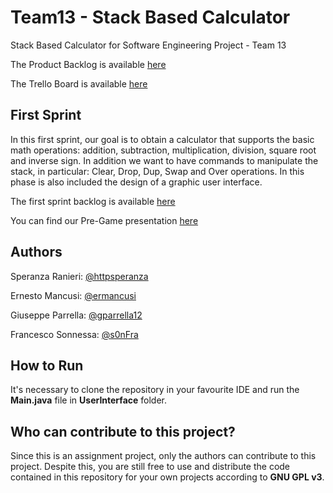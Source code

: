 # Team13 - Stack Based Calculator
Stack Based Calculator for Software Engineering Project - Team 13

The Product Backlog is available [here](https://bit.ly/ProductBacklogTeam13)

The Trello Board is available [here](https://trello.com/b/xHw2hRTP)


## First Sprint
In this first sprint, our goal is to obtain a calculator that supports the basic math operations: addition, subtraction, multiplication, division, square root and inverse sign.
In addition we want to have commands to manipulate the stack, in particular: Clear, Drop, Dup, Swap and Over operations.
In this phase is also included the design of a graphic user interface.

The first sprint backlog is available [here](https://bit.ly/FirstSprintBacklog)

You can find our Pre-Game presentation [here](https://docs.google.com/presentation/d/1tVFWQDNnd2UsO3T_kk8nUfYtH7osDYNN/edit?usp=sharing&ouid=114288661333988808015&rtpof=true&sd=true)


## Authors
Speranza Ranieri: [@httpsperanza](https://github.com/httpsperanza)

Ernesto Mancusi: [@ermancusi](https://github.com/ermancusi)

Giuseppe Parrella: [@gparrella12](https://github.com/gparrella12)

Francesco Sonnessa: [@s0nFra](https://github.com/s0nFra)


## How to Run
It's necessary to clone the repository in your favourite IDE and run the **Main.java** file in **UserInterface** folder.

## Who can contribute to this project?
Since this is an assignment project, only the authors can contribute to this project. Despite this, you are still free to use and distribute the code contained in this repository for your own projects according to **GNU GPL v3**.
